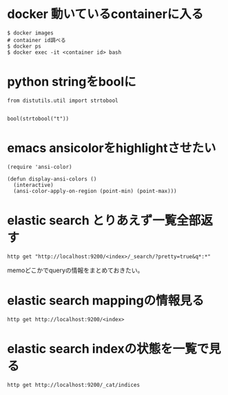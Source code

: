 # docker 動いているcontainerに入る

```
$ docker images
# container id調べる
$ docker ps
$ docker exec -it <container id> bash
```

# python stringをboolに

```
from distutils.util import strtobool


bool(strtobool("t"))
```

# emacs ansicolorをhighlightさせたい

```
(require 'ansi-color)

(defun display-ansi-colors ()
  (interactive)
  (ansi-color-apply-on-region (point-min) (point-max)))
```

# elastic search とりあえず一覧全部返す

```
http get "http://localhost:9200/<index>/_search/?pretty=true&q*:*"
```

memoどこかでqueryの情報をまとめておきたい。

# elastic search mappingの情報見る

```
http get http://localhost:9200/<index>
```

# elastic search indexの状態を一覧で見る

```
http get http://localhost:9200/_cat/indices
```
